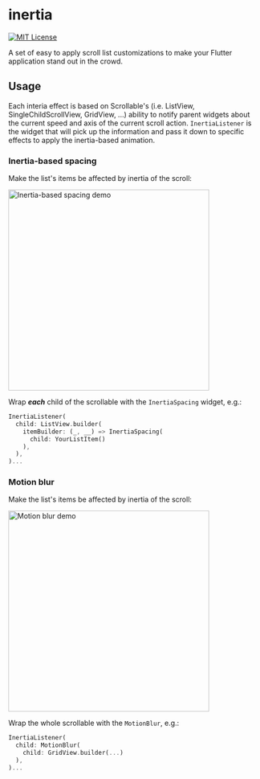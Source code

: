 # inertia

[![MIT License](https://img.shields.io/badge/License-MIT-green.svg)](LICENSE)

A set of easy to apply scroll list customizations to make your Flutter application stand out in the crowd.

## Usage

Each interia effect is based on Scrollable's (i.e. ListView, SingleChildScrollView, GridView, ...) ability to notify parent widgets about the current speed and axis of the current scroll action. `InertiaListener` is the widget that will pick up the information and pass it down to specific effects to apply the inertia-based animation.

### Inertia-based spacing

Make the list's items be affected by inertia of the scroll:

<img src="docs/spacing.webp" alt="Inertia-based spacing demo" width=400>

Wrap _**each**_ child of the scrollable with the `InertiaSpacing` widget, e.g.:

```dart
InertiaListener(
  child: ListView.builder(
    itemBuilder: (_, __) => InertiaSpacing(
      child: YourListItem()
    ),
  ),
)...
```

### Motion blur

Make the list's items be affected by inertia of the scroll:

<img src="docs/blur.webp" alt="Motion blur demo" width=400>

Wrap the whole scrollable with the `MotionBlur`, e.g.:

```dart
InertiaListener(
  child: MotionBlur(
    child: GridView.builder(...)
  ),
)...
```
